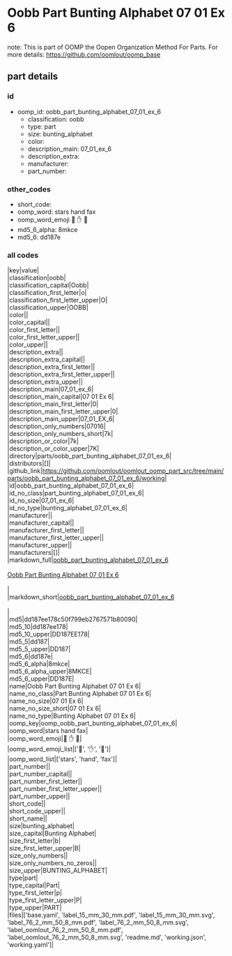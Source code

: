 # Oobb Part Bunting Alphabet 07 01 Ex 6  

note: This is part of OOMP the Oopen Organization Method For Parts. For more details: https://github.com/oomlout/oomp_base

##  part details





### id
* oomp_id: oobb_part_bunting_alphabet_07_01_ex_6
  * classification: oobb
  * type: part
  * size: bunting_alphabet
  * color: 
  * description_main: 07_01_ex_6
  * description_extra: 
  * manufacturer: 
  * part_number: 

### other_codes
* short_code: 
* oomp_word: stars hand fax
* oomp_word_emoji :stars: :hand: :fax:
* md5_6_alpha: 8mkce
* md5_6: dd187e

### all codes 
|key|value|  
|classification|oobb|  
|classification_capital|Oobb|  
|classification_first_letter|o|  
|classification_first_letter_upper|O|  
|classification_upper|OOBB|  
|color||  
|color_capital||  
|color_first_letter||  
|color_first_letter_upper||  
|color_upper||  
|description_extra||  
|description_extra_capital||  
|description_extra_first_letter||  
|description_extra_first_letter_upper||  
|description_extra_upper||  
|description_main|07_01_ex_6|  
|description_main_capital|07 01 Ex 6|  
|description_main_first_letter|0|  
|description_main_first_letter_upper|0|  
|description_main_upper|07_01_EX_6|  
|description_only_numbers|07016|  
|description_only_numbers_short|7k|  
|description_or_color|7k|  
|description_or_color_upper|7K|  
|directory|parts/oobb_part_bunting_alphabet_07_01_ex_6|  
|distributors|[]|  
|github_link|https://github.com/oomlout/oomlout_oomp_part_src/tree/main/parts/oobb_part_bunting_alphabet_07_01_ex_6/working|  
|id|oobb_part_bunting_alphabet_07_01_ex_6|  
|id_no_class|part_bunting_alphabet_07_01_ex_6|  
|id_no_size|07_01_ex_6|  
|id_no_type|bunting_alphabet_07_01_ex_6|  
|manufacturer||  
|manufacturer_capital||  
|manufacturer_first_letter||  
|manufacturer_first_letter_upper||  
|manufacturer_upper||  
|manufacturers|[]|  
|markdown_full|[oobb_part_bunting_alphabet_07_01_ex_6](https://github.com/oomlout/oomlout_oomp_part_src/tree/main/parts/oobb_part_bunting_alphabet_07_01_ex_6/working)<br>[](https://github.com/oomlout/oomlout_oomp_part_src/tree/main/parts/oobb_part_bunting_alphabet_07_01_ex_6/working)<br>[Oobb Part Bunting Alphabet 07 01 Ex 6](https://github.com/oomlout/oomlout_oomp_part_src/tree/main/parts/oobb_part_bunting_alphabet_07_01_ex_6/working)<br><br>|  
|markdown_short|[oobb_part_bunting_alphabet_07_01_ex_6](https://github.com/oomlout/oomlout_oomp_part_src/tree/main/parts/oobb_part_bunting_alphabet_07_01_ex_6/working)<br><br>|  
|md5|dd187ee178c50f799eb2767571b80090|  
|md5_10|dd187ee178|  
|md5_10_upper|DD187EE178|  
|md5_5|dd187|  
|md5_5_upper|DD187|  
|md5_6|dd187e|  
|md5_6_alpha|8mkce|  
|md5_6_alpha_upper|8MKCE|  
|md5_6_upper|DD187E|  
|name|Oobb Part Bunting Alphabet 07 01 Ex 6|  
|name_no_class|Part Bunting Alphabet 07 01 Ex 6|  
|name_no_size|07 01 Ex 6|  
|name_no_size_short|07 01 Ex 6|  
|name_no_type|Bunting Alphabet 07 01 Ex 6|  
|oomp_key|oomp_oobb_part_bunting_alphabet_07_01_ex_6|  
|oomp_word|stars hand fax|  
|oomp_word_emoji|:stars: :hand: :fax:|  
|oomp_word_emoji_list|[':stars:', ':hand:', ':fax:']|  
|oomp_word_list|['stars', 'hand', 'fax']|  
|part_number||  
|part_number_capital||  
|part_number_first_letter||  
|part_number_first_letter_upper||  
|part_number_upper||  
|short_code||  
|short_code_upper||  
|short_name||  
|size|bunting_alphabet|  
|size_capital|Bunting Alphabet|  
|size_first_letter|b|  
|size_first_letter_upper|B|  
|size_only_numbers||  
|size_only_numbers_no_zeros||  
|size_upper|BUNTING_ALPHABET|  
|type|part|  
|type_capital|Part|  
|type_first_letter|p|  
|type_first_letter_upper|P|  
|type_upper|PART|  
|files|['base.yaml', 'label_15_mm_30_mm.pdf', 'label_15_mm_30_mm.svg', 'label_76_2_mm_50_8_mm.pdf', 'label_76_2_mm_50_8_mm.svg', 'label_oomlout_76_2_mm_50_8_mm.pdf', 'label_oomlout_76_2_mm_50_8_mm.svg', 'readme.md', 'working.json', 'working.yaml']|  
